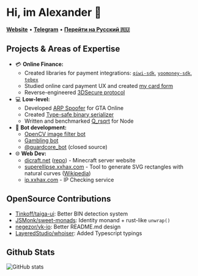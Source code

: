 # Hi, im Alexander 👋

[**Website**](https://alexxgrib.me) &bull; [**Telegram**](https://t.me/AlexXanderGrib) &bull; [**Перейти на Русский 🇷🇺**](./ru.md)


## Projects & Areas of Expertise

- 💳 **Online Finance:**
  - Created libraries for payment integrations: [`qiwi-sdk`](https://github.com/AlexXanderGrib/node-qiwi-sdk),
    [`yoomoney-sdk`](https://github.com/AlexXanderGrib/yoomoney-sdk), [`tebex`](https://github.com/AlexXanderGrib/tebex)
  - Studied online card payment UX and created [my card form](https://github.com/AlexXanderGrib/payform-react)
  - Reverse-engineered [3DSecure protocol](https://gist.github.com/AlexXanderGrib/c6670664383d8ed8cdb55cc2084cf250)
- 💻 **Low-level:**
  - Developed [ARP Spoofer](https://github.com/alexxgrib/ip-capture) for GTA Online
  - Created [Type-safe binary serializer](https://github.com/AlexXanderGrib/ts-struct)
  - Written and benchmarked [Q_rsqrt](https://github.com/alexxgrib/qrsqrt-node-benchmark) for Node
- 🤖 **Bot development:**
  - [OpenCV image filter bot](https://github.com/alexxgrib/draw-on-desk-bot)
  - [Gambling bot](https://github.com/alexxgrib/brawl-gamble-bot)
  - [@guardcore_bot](https://t.me/guardcore_bot) (closed source)
- 🌐 **Web Dev:**
  - [dicraft.net](https://dicraft.net) ([repo](https://github.com/AlexXanderGrib/dicraft.net)) - Minecraft server website
  - [superellipse.xxhax.com](https://superellipse.xxhax.com/) - Tool to generate SVG rectangles with natural curves ([Wikipedia](https://en.wikipedia.org/wiki/Superellipse))
  - [ip.xxhax.com](https://ip.xxhax.com/) - IP Checking service

## OpenSource Contributions

- [Tinkoff/taiga-ui](https://github.com/Tinkoff/taiga-ui/issues/2755): Better BIN detection system
- [JSMonk/sweet-monads](https://github.com/JSMonk/sweet-monads/pull/46): Identity monand + rust-like `unwrap()`
- [negezor/vk-io](https://github.com/negezor/vk-io/pull/489): Better README.md design
- [LayeredStudio/whoiser](https://github.com/LayeredStudio/whoiser/pull/34): Added Typescript typings

## Github Stats

![GitHub stats](https://github-readme-stats.vercel.app/api?username=AlexXanderGrib&show_icons=true&theme=tokyonight)

